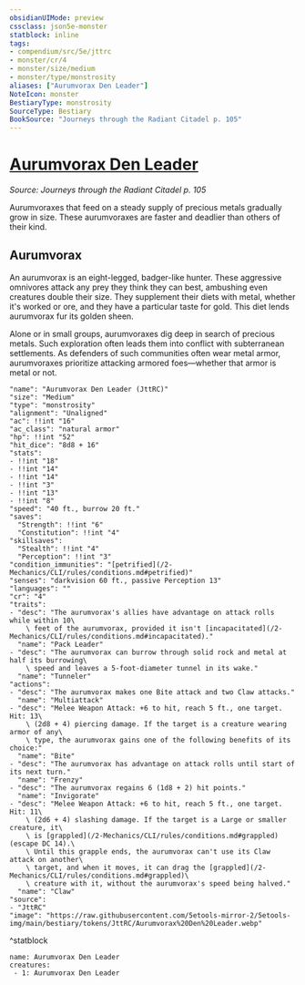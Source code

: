 ```yaml
---
obsidianUIMode: preview
cssclass: json5e-monster
statblock: inline
tags:
- compendium/src/5e/jttrc
- monster/cr/4
- monster/size/medium
- monster/type/monstrosity
aliases: ["Aurumvorax Den Leader"]
NoteIcon: monster
BestiaryType: monstrosity
SourceType: Bestiary
BookSource: "Journeys through the Radiant Citadel p. 105"
---
```

# [Aurumvorax Den Leader](2-Mechanics/CLI/bestiary/monstrosity/aurumvorax-den-leader-jttrc.md)
*Source: Journeys through the Radiant Citadel p. 105*  

Aurumvoraxes that feed on a steady supply of precious metals gradually grow in size. These aurumvoraxes are faster and deadlier than others of their kind.

## Aurumvorax

An aurumvorax is an eight-legged, badger-like hunter. These aggressive omnivores attack any prey they think they can best, ambushing even creatures double their size. They supplement their diets with metal, whether it's worked or ore, and they have a particular taste for gold. This diet lends aurumvorax fur its golden sheen.

Alone or in small groups, aurumvoraxes dig deep in search of precious metals. Such exploration often leads them into conflict with subterranean settlements. As defenders of such communities often wear metal armor, aurumvoraxes prioritize attacking armored foes—whether that armor is metal or not.

```statblock
"name": "Aurumvorax Den Leader (JttRC)"
"size": "Medium"
"type": "monstrosity"
"alignment": "Unaligned"
"ac": !!int "16"
"ac_class": "natural armor"
"hp": !!int "52"
"hit_dice": "8d8 + 16"
"stats":
- !!int "18"
- !!int "14"
- !!int "14"
- !!int "3"
- !!int "13"
- !!int "8"
"speed": "40 ft., burrow 20 ft."
"saves":
  "Strength": !!int "6"
  "Constitution": !!int "4"
"skillsaves":
  "Stealth": !!int "4"
  "Perception": !!int "3"
"condition_immunities": "[petrified](/2-Mechanics/CLI/rules/conditions.md#petrified)"
"senses": "darkvision 60 ft., passive Perception 13"
"languages": ""
"cr": "4"
"traits":
- "desc": "The aurumvorax's allies have advantage on attack rolls while within 10\
    \ feet of the aurumvorax, provided it isn't [incapacitated](/2-Mechanics/CLI/rules/conditions.md#incapacitated)."
  "name": "Pack Leader"
- "desc": "The aurumvorax can burrow through solid rock and metal at half its burrowing\
    \ speed and leaves a 5-foot-diameter tunnel in its wake."
  "name": "Tunneler"
"actions":
- "desc": "The aurumvorax makes one Bite attack and two Claw attacks."
  "name": "Multiattack"
- "desc": "Melee Weapon Attack: +6 to hit, reach 5 ft., one target. Hit: 13\
    \ (2d8 + 4) piercing damage. If the target is a creature wearing armor of any\
    \ type, the aurumvorax gains one of the following benefits of its choice:"
  "name": "Bite"
- "desc": "The aurumvorax has advantage on attack rolls until start of its next turn."
  "name": "Frenzy"
- "desc": "The aurumvorax regains 6 (1d8 + 2) hit points."
  "name": "Invigorate"
- "desc": "Melee Weapon Attack: +6 to hit, reach 5 ft., one target. Hit: 11\
    \ (2d6 + 4) slashing damage. If the target is a Large or smaller creature, it\
    \ is [grappled](/2-Mechanics/CLI/rules/conditions.md#grappled) (escape DC 14).\
    \ Until this grapple ends, the aurumvorax can't use its Claw attack on another\
    \ target, and when it moves, it can drag the [grappled](/2-Mechanics/CLI/rules/conditions.md#grappled)\
    \ creature with it, without the aurumvorax's speed being halved."
  "name": "Claw"
"source":
- "JttRC"
"image": "https://raw.githubusercontent.com/5etools-mirror-2/5etools-img/main/bestiary/tokens/JttRC/Aurumvorax%20Den%20Leader.webp"
```
^statblock

```encounter-table
name: Aurumvorax Den Leader
creatures:
 - 1: Aurumvorax Den Leader
```
